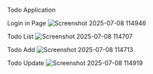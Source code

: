 Todo Application



Login in Page
![Screenshot 2025-07-08 114946](https://github.com/user-attachments/assets/ba307f3d-cc6b-4c9b-b583-536e5a8aa68b)


Todo List
![Screenshot 2025-07-08 114707](https://github.com/user-attachments/assets/df59bd6b-7066-4761-9b12-ca9761646779)

Todo Add
![Screenshot 2025-07-08 114713](https://github.com/user-attachments/assets/cc029b83-9b59-4973-9913-e71dd1e0f823)

Todo Update
![Screenshot 2025-07-08 114919](https://github.com/user-attachments/assets/6bf318e4-8c2f-44ee-ad0b-400889c06a09)
